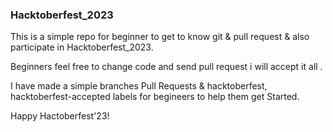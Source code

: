 ### Hacktoberfest_2023
 This is a simple repo for beginner to get to know git & pull request & also participate in Hacktoberfest_2023.

Beginners feel free to change code and send pull request i will accept it all .

I have made a simple branches Pull Requests & hacktoberfest, hacktoberfest-accepted labels for begineers to help them get Started.

Happy Hactoberfest'23!
